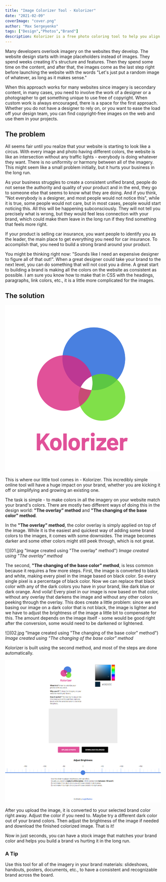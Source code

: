 ```yaml
---
title: "Image Colorizer Tool - Kolorizer"
date: "2021-02-09"
coverImage: "cover.png"
author: "Max Sergeyenko"
tags: ["Design","Photos","Brand"]
description: Kolorizer is a free photo coloring tool to help you align the images on a website with your brand.
---
```


Many developers overlook imagery on the websites they develop. The website design starts with image placeholders instead of images. They spend weeks creating it's structure and features. Then they spend some time on the content, and after that, the images come as the last step right before launching the website with the words "Let's just put a random image of whatever, as long as it makes sense."
		

When this approach works for many websites since imagery is secondary content, in many cases, you need to involve the work of a designer or a photographer to get something unique to use free of copyright. When custom work is always encouraged, there is a space for the first approach. Whether you do not have a designer to rely on, or you want to ease the load off your design team, you can find copyright-free images on the web and use them in your projects.
		

## The problem


All seems fair until you realize that your website is starting to look like a circus. With every image and photo having different colors, the website is like an intersection without any traffic lights - everybody is doing whatever they want. There is no uniformity or harmony between all of the imagery. This might seem like a small problem initially, but it hurts your business in the long run. 

As your business struggles to create a consistent unified brand, people do not sense the authority and quality of your product and in the end, they go to someone else that seems to know what they are doing. And if you think, "Not everybody is a designer, and most people would not notice this", while it is true, some people would not care, but in most cases, people would start noticing this. All this will be happening subconsciously. They will not tell you precisely what is wrong, but they would feel less connection with your brand, which could make them leave in the long run if they find something that feels more right.
		

If your product is selling car insurance, you want people to identify you as the leader, the main place to get everything you need for car insurance. To accomplish that, you need to build a strong brand around your product.


You might be thinking right now: "Sounds like I need an expensive designer to figure all of that out!". When a great designer could take your brand to the next level, you can do something that will not cost you a dime. A great start to building a brand is making all the colors on the website as consistent as possible. I am sure you know how to make that in CSS with the headings, paragraphs, link colors, etc., it is a little more complicated for the images.
		

## The solution


![Kolorizer Logo](logo.png "Kolorizer Logo")


This is where our little tool comes in - Kolorizer. This incredibly simple online tool will have a huge impact on your brand, whether you are kicking it off or simplifying and growing an existing one.
		

The task is simple - to make colors in all the imagery on your website match your brand's colors. There are mostly two different ways of doing this in the design world: **"The overlay" method** and **"The changing of the base color" method**.


In the **"The overlay" method**, the color overlay is simply applied on top of the image. While it is the easiest and quickest way of adding some brand colors to the images, it comes with some downsides. The image becomes darker and some other colors might still peek through, which is not great.


![](01.jpg "Image created using "The overlay" method")
*Image created using "The overlay" method*
		

The second, **"The changing of the base color" method**, is less common because it requires a few more steps. First, the image is converted to black and white, making every pixel in the image based on black color. So every single pixel is a percentage of black color. Now we can replace that black color with any of the dark colors you have in your brand, like dark blue or dark orange. And voila! Every pixel in our image is now based on that color, without any overlay that darkens the image and without any other colors peeking through the overlay. This does create a little problem: since we are basing our image on a dark color that is not black, the image is lighter and we have to adjust the brightness of the image a little bit to compensate for this. The amount depends on the image itself - some would be good right after the conversion, some would need to be darkened or lightened.


![](02.jpg "Image created using "The changing of the base color" method")
*Image created using "The changing of the base color" method*


Kolorizer is built using the second method, and most of the steps are done automatically.


![](03.png "Kolorizer Tool")


After you upload the image, it is converted to your selected brand color right away. Adjust the color if you need to. Maybe try a different dark color out of your brand colors. Then adjust the brightness of the image if needed and download the finished colorized image. That is it!


Now in just seconds, you can have a stock image that matches your brand color and helps you build a brand vs hurting it in the long run.


### A Tip


Use this tool for all of the imagery in your brand materials: slideshows, handouts, posters, documents, etc., to have a consistent and recognizable brand across the board.
